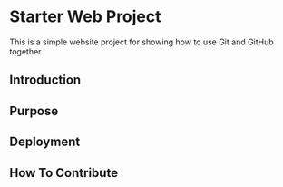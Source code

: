 # Starter Web Project

This is a simple website project for showing how to use Git and GitHub together.

## Introduction

## Purpose

## Deployment

## How To Contribute


